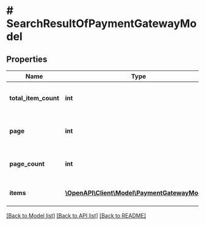 # # SearchResultOfPaymentGatewayModel

## Properties

Name | Type | Description | Notes
------------ | ------------- | ------------- | -------------
**total_item_count** | **int** | Total number of items available. | [optional] [readonly]
**page** | **int** | One-based index of the returned page. | [optional] [readonly]
**page_count** | **int** | The total number of pages available. | [optional] [readonly]
**items** | [**\OpenAPI\Client\Model\PaymentGatewayModel[]**](PaymentGatewayModel.md) | List of found items. | [optional] [readonly]

[[Back to Model list]](../../README.md#models) [[Back to API list]](../../README.md#endpoints) [[Back to README]](../../README.md)
